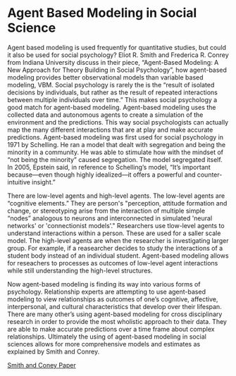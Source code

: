 # Agent Based Modeling in Social Science

  Agent based modeling is used frequently for quantitative studies, but could it also be used for social psychology? Eliot R. Smith and Frederica R. Conrey from Indiana University discuss in their piece, “Agent-Based Modeling: A New Approach for Theory Building in Social Psychology”, how agent-based modeling provides better observational models than variable based modeling, VBM. Social psychology is rarely the is the “result of isolated decisions by individuals, but rather as the result of repeated interactions between multiple individuals over time.” This makes social psychology a good match for agent-based modeling. Agent-based modeling uses the collected data and autonomous agents to create a simulation of the environment and the predictions. This way social psychologists can actually map the many different interactions that are at play and make accurate predictions. Agent-based modeling was first used for social psychology in 1971 by Schelling. He ran a model that dealt with segregation and being the minority in a community. He was able to stimulate how with the mindset of “not being the minority” caused segregation. The model segregated itself. In 2005, Epstein said, in reference to Schelling’s model, “It’s important because—even though highly idealized—it offers a powerful and counter-intuitive insight.” 

  There are low-level agents and high-level agents. The low-level agents are “cognitive elements.” They are person's "perception, attitude formation and change, or stereotyping arise from the interaction of multiple simple “nodes” analogous to neurons and interconnected in simulated 'neural networks' or 'connectionist models'." Researchers use tlow-level agents to understand interactions within a person. These are used for a saller scale model. The high-level agents are when the researcher is investigating  larger group. For example, if a reasearcher decides to study the interactions of a student body instead of an individual student. Agent-based modeling allows for reseachers to processes as outcomes of low-level agent interactions while still understanding the high-level structures.

  Now agent-based modeling is finding its way into various forms of psychology. Relationship experts are attempting to use agent-based modeling to view relationships as outcomes of one’s cognitive, affective, interpersonal, and cultural characteristics that develop over their lifespan. There are many other’s using agent-based modeling for cross disciplinary research in order to provide the most wholistic approach to their data. They are able to make accurate predictions over a time frame about complex relationships. Ultimately the using of agent-based modeling in social sciences allows for more comprehensive models and estimates as explained by Smith and Conrey.

[Smith and Coney Paper](https://journals.sagepub.com/doi/pdf/10.1177/1088868306294789)
